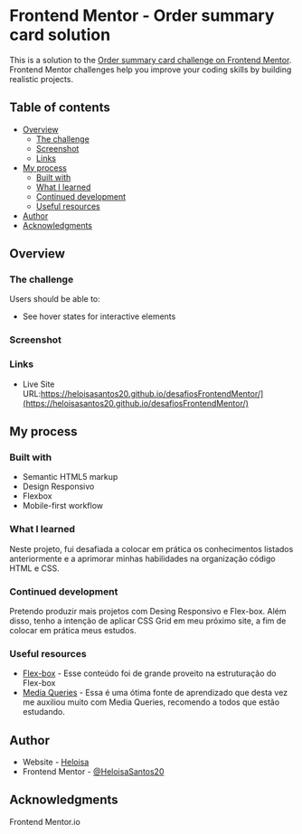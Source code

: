 # Frontend Mentor - Order summary card solution

This is a solution to the [Order summary card challenge on Frontend Mentor](https://www.frontendmentor.io/challenges/order-summary-component-QlPmajDUj). Frontend Mentor challenges help you improve your coding skills by building realistic projects. 

## Table of contents

- [Overview](#overview)
  - [The challenge](#the-challenge)
  - [Screenshot](#screenshot)
  - [Links](#links)
- [My process](#my-process)
  - [Built with](#built-with)
  - [What I learned](#what-i-learned)
  - [Continued development](#continued-development)
  - [Useful resources](#useful-resources)
- [Author](#author)
- [Acknowledgments](#acknowledgments)

## Overview

### The challenge

Users should be able to:

- See hover states for interactive elements

### Screenshot




### Links

- Live Site URL:https://heloisasantos20.github.io/desafiosFrontendMentor/](https://heloisasantos20.github.io/desafiosFrontendMentor/)

## My process

### Built with

- Semantic HTML5 markup
- Design Responsivo
- Flexbox
- Mobile-first workflow


### What I learned

Neste projeto, fui desafiada a colocar em prática os conhecimentos listados anteriormente e a aprimorar minhas habilidades na organização código HTML e CSS.

### Continued development

Pretendo produzir mais projetos com Desing Responsivo e Flex-box. Além disso, tenho a intenção de aplicar CSS Grid em meu próximo site, a fim de colocar em prática meus estudos.

### Useful resources

- [Flex-box](https://youtu.be/KbjLtEgmZ_E) - Esse conteúdo foi de grande proveito na estruturação do Flex-box
- [Media Queries](https://developer.mozilla.org/pt-BR/docs/Web/CSS/Media_Queries/Using_media_queries) - Essa é uma ótima fonte de aprendizado que desta vez me auxiliou muito com Media Queries, recomendo a todos que estão estudando.

## Author

- Website - [Heloisa](https://heloisasantos20.github.io/desafiosFrontendMentor/)
- Frontend Mentor - [@HeloisaSantos20](https://www.frontendmentor.io/profile/HeloisaSantos20)


## Acknowledgments

Frontend Mentor.io

